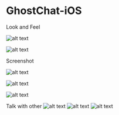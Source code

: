 # GhostChat-iOS

Look and Feel

![alt text](https://github.com/chouhsuan/GhostChat-iOS/blob/master/screenShot/look%26feel01.jpg)

![alt text](https://github.com/chouhsuan/GhostChat-iOS/blob/master/screenShot/look%26feel02.jpg)

Screenshot

![alt text](https://github.com/chouhsuan/GhostChat-iOS/blob/master/screenShot/01.png)

![alt text](https://github.com/chouhsuan/GhostChat-iOS/blob/master/screenShot/02.png)

![alt text](https://github.com/chouhsuan/GhostChat-iOS/blob/master/screenShot/03.png)

Talk with other
![alt text](https://github.com/chouhsuan/GhostChat-iOS/blob/master/screenShot/04.jpg)
![alt text](https://github.com/chouhsuan/GhostChat-iOS/blob/master/screenShot/05.jpg)
![alt text](https://github.com/chouhsuan/GhostChat-iOS/blob/master/screenShot/06.jpg)
